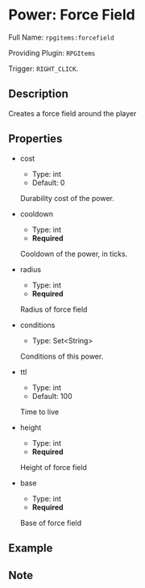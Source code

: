 # Power: Force Field

<!-- This file is generated ingame by `/rpgitem gen-wiki`. -->
<!-- Please only edit between "beginCustomXXXX" and "endCustomXXXX".  -->
<!-- If you want to edit description of this power or property, -->
<!-- please edit corresponding section in "resources/lang/en_US.yml" -->

Full Name: `rpgitems:forcefield`

Providing Plugin: `RPGItems`

Trigger: `RIGHT_CLICK`.

<!-- beginCustomHeader -->
<!-- endCustomHeader -->

## Description

Creates a force field around the player
<!-- beginCustomDescription -->
<!-- endCustomDescription -->

## Properties

* cost

  * Type: int
  * Default: 0

  Durability cost of the power.

* cooldown

  * Type: int
  * **Required**

  Cooldown of the power, in ticks.

* radius

  * Type: int
  * **Required**

  Radius of force field

* conditions

  * Type: Set&lt;String&gt;

  Conditions of this power.

* ttl

  * Type: int
  * Default: 100

  Time to live

* height

  * Type: int
  * **Required**

  Height of force field

* base

  * Type: int
  * **Required**

  Base of force field

<!-- beginCustomProperties -->
<!-- endCustomProperties -->

## Example

<!-- beginCustomExample -->
<!-- endCustomExample -->

## Note

<!-- beginCustomNote -->
<!-- endCustomNote -->